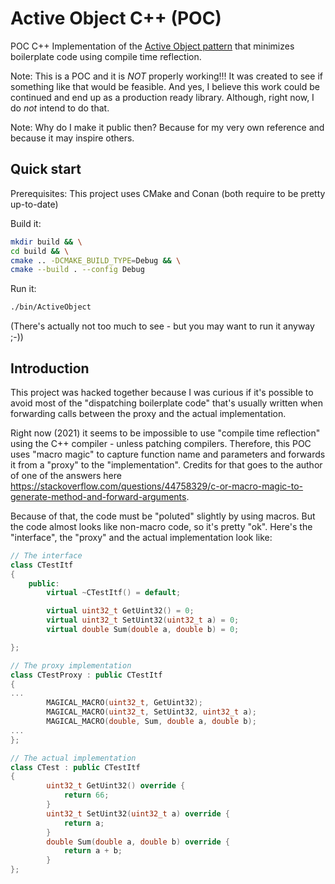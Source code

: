 # Active Object C++ (POC)

POC C++ Implementation of the [Active Object pattern](http://www.diranieh.com/DP/POSA_ActiveObject.htm) that minimizes boilerplate code using compile time reflection.

Note: This is a POC and it is *NOT* properly working!!! It was created to see if something like that would be feasible. And yes, I believe this work could be continued and end up as a production ready library. Although, right now, I do *not* intend to do that.

Note: Why do I make it public then? Because for my very own reference and because it may inspire others.

## Quick start

Prerequisites: This project uses CMake and Conan (both require to be pretty up-to-date)

Build it:

```sh
mkdir build && \
cd build && \
cmake .. -DCMAKE_BUILD_TYPE=Debug && \
cmake --build . --config Debug
```

Run it:

```sh
./bin/ActiveObject
```

(There's actually not too much to see - but you may want to run it anyway ;-))

## Introduction

This project was hacked together because I was curious if it's possible to avoid most of the "dispatching boilerplate code" that's usually written when forwarding calls between the proxy and the actual implementation.

Right now (2021) it seems to be impossible to use "compile time reflection" using the C++ compiler - unless patching compilers. Therefore, this POC uses "macro magic" to capture function name and parameters and forwards it from a "proxy" to the "implementation". Credits for that goes to the author of one of the answers here https://stackoverflow.com/questions/44758329/c-or-macro-magic-to-generate-method-and-forward-arguments.

Because of that, the code must be "poluted" slightly by using macros. But the code almost looks like non-macro code, so it's pretty "ok". Here's the "interface", the "proxy" and the actual implementation look like:

```c++
// The interface
class CTestItf
{
    public:
        virtual ~CTestItf() = default;

        virtual uint32_t GetUint32() = 0;
        virtual uint32_t SetUint32(uint32_t a) = 0;
        virtual double Sum(double a, double b) = 0;

};

// The proxy implementation
class CTestProxy : public CTestItf
{
...
        MAGICAL_MACRO(uint32_t, GetUint32);
        MAGICAL_MACRO(uint32_t, SetUint32, uint32_t a);
        MAGICAL_MACRO(double, Sum, double a, double b);
...
};

// The actual implementation
class CTest : public CTestItf
{
        uint32_t GetUint32() override {
            return 66;
        }
        uint32_t SetUint32(uint32_t a) override {
            return a;
        }
        double Sum(double a, double b) override {
            return a + b;
        }
};
```
